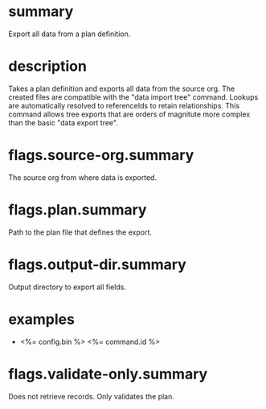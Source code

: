 # summary

Export all data from a plan definition.

# description

Takes a plan definition and exports all data from the source org. The created files are
compatible with the "data import tree" command. Lookups are automatically resolved to
referenceIds to retain relationships. This command allows tree exports that are orders
of magnitute more complex than the basic "data export tree".

# flags.source-org.summary

The source org from where data is exported.

# flags.plan.summary

Path to the plan file that defines the export.

# flags.output-dir.summary

Output directory to export all fields.

# examples

- <%= config.bin %> <%= command.id %>

# flags.validate-only.summary

Does not retrieve records. Only validates the plan.
